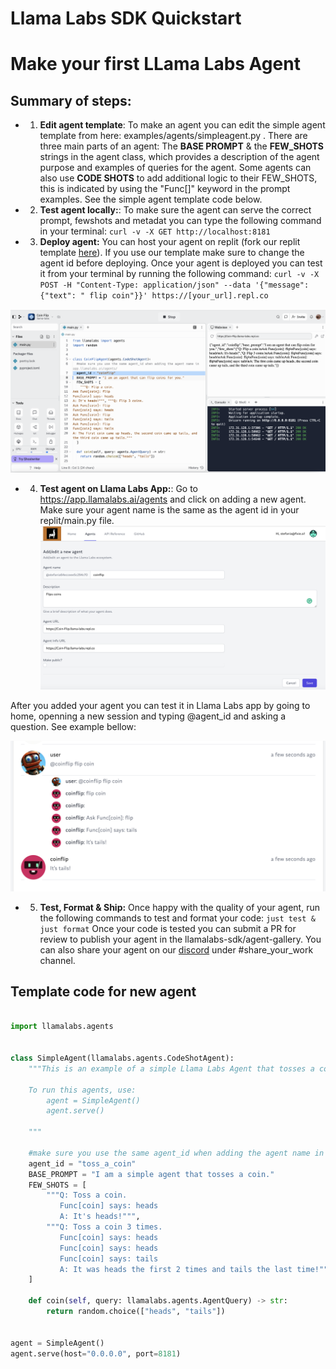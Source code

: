 # Llama Labs SDK Quickstart


# Make your first LLama Labs Agent

## Summary of steps:
* 1. **Edit agent template**: To make an agent you can edit the simple agent template from here:
examples/agents/simpleagent.py . There are three main parts of an
agent: The **BASE PROMPT** & the **FEW_SHOTS** strings in the agent class, which provides a description of the agent purpose and examples of queries for the agent. Some agents can also use **CODE SHOTS** to add additional logic to their FEW_SHOTS, this is indicated by using the "Func[]" keyword in the prompt examples. See the simple agent template code below.
* 2. **Test agent locally:**: To make sure the agent can serve the correct prompt, fewshots and metadat you can type the following command in your terminal:  ```curl -v -X GET http://localhost:8181```
* 3. **Deploy agent:** You can host your agent on replit (fork our replit template [here](https://replit.com/@llama-labs/Coin-Flip#main.py)). If you use our template make sure to change the agent id before deploying. Once your agent is deployed you can test it from your terminal by running the following command: ```curl -v -X POST -H "Content-Type: application/json" --data '{"message": {"text": " flip coin"}}' https://[your_url].repl.co```

![replit coinflip example](assets/coinflip_replit.png)

* 4. **Test agent on Llama Labs App:**: Go to https://app.llamalabs.ai/agents and click on adding a new agent.
Make sure your agent name is the same as the agent id in your replit/main.py file.
![add agent coinflip example](assets/coinflip_add_agent_example.png)


After you added your agent you can test it in Llama Labs app by going to home, openning a new session and typing @agent_id and asking a question. See example bellow:

![test agent coinflip example](assets/coinflip_example.png)


* 5. **Test, Format & Ship:** Once happy with the quality of your agent, run the following commands to test and format your code: ```just test & just format``` Once your code is tested you can submit a PR for review to publish your agent in the llamalabs-sdk/agent-gallery. You can also share your agent on our [discord](https://discord.com/invite/Z9dfbUav2p) under #share_your_work channel.



## Template code for new agent

```python

import llamalabs.agents


class SimpleAgent(llamalabs.agents.CodeShotAgent):
    """This is an example of a simple Llama Labs Agent that tosses a coin.

    To run this agents, use:
        agent = SimpleAgent()
        agent.serve()

    """

    #make sure you use the same agent_id when adding the agent name in app.llamalabs.ai/agents/
    agent_id = "toss_a_coin"
    BASE_PROMPT = "I am a simple agent that tosses a coin."
    FEW_SHOTS = [
        """Q: Toss a coin.
           Func[coin] says: heads
           A: It's heads!""",
        """Q: Toss a coin 3 times.
           Func[coin] says: heads
           Func[coin] says: heads
           Func[coin] says: tails
           A: It was heads the first 2 times and tails the last time!""",
    ]

    def coin(self, query: llamalabs.agents.AgentQuery) -> str:
        return random.choice(["heads", "tails"])


agent = SimpleAgent()
agent.serve(host="0.0.0.0", port=8181)
```
